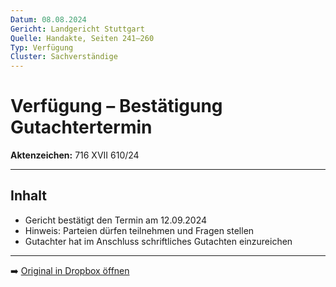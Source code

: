 ```yaml
---
Datum: 08.08.2024
Gericht: Landgericht Stuttgart
Quelle: Handakte, Seiten 241–260
Typ: Verfügung
Cluster: Sachverständige
---
```


# Verfügung – Bestätigung Gutachtertermin

**Aktenzeichen:** 716 XVII 610/24  

---

## Inhalt
- Gericht bestätigt den Termin am 12.09.2024  
- Hinweis: Parteien dürfen teilnehmen und Fragen stellen  
- Gutachter hat im Anschluss schriftliches Gutachten einzureichen  

---

➡️ [Original in Dropbox öffnen](https://www.dropbox.com/scl/fi/obaal6mb9o7g0utrnatl8/20250801_Handakte-nur-gerichtlich.pdf?dl=0)
